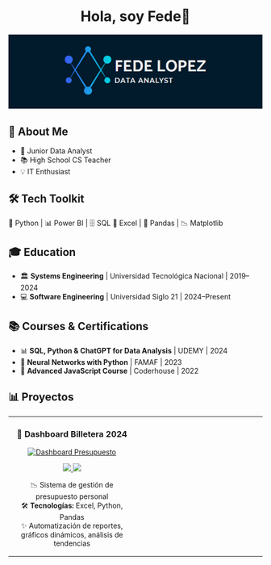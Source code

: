 <div align="center">
<h1 align="center">Hola, soy Fede👋</h1>
</div>

<p align="center">
  <img src="banner.png">
</p>

<div class="emoji-section">
        <h2>🌟 About Me</h2>
        <ul>
            <li class="highlight">🚀 Junior Data Analyst 
            <li class="highlight">📚 High School CS Teacher 
            <li class="highlight">💡 IT Enthusiast 
        </ul>
    </div>
   <div class="emoji-section" style="margin-top: 30px;">
    <h2>🛠️ Tech Toolkit</h2>
    <p>
        🐍 Python | 📊 Power BI | 🗄️ SQL  📑 Excel | 🐼 Pandas | 📉 Matplotlib
    </p>
</div>

<div class="emoji-section">
    <h2>🎓 Education</h2>
    <ul>
        <li>🏛️ <strong>Systems Engineering</strong> | Universidad Tecnológica Nacional | 2019–2024</li>
        <li>💻 <strong>Software Engineering</strong> | Universidad Siglo 21 | 2024–Present</li>
    </ul>
</div>

<div class="emoji-section" style="margin-top: 30px;">
    <h2>📚 Courses & Certifications</h2>
    <ul>
        <li>📊 <strong>SQL, Python & ChatGPT for Data Analysis</strong> | UDEMY | 2024</li>
        <li>🧠 <strong>Neural Networks with Python</strong> | FAMAF | 2023</li>
        <li>🚀 <strong>Advanced JavaScript Course</strong> | Coderhouse | 2022</li>
    </ul>
</div>


## 📊 Proyectos 
<table>
<tr>
<td width="50%">
<h3 align="center">💸 Dashboard Billetera 2024</h3>
<div align="center">
<a href="https://github.com/Fede1808/Dashboard_Billetera2024" target="_blank">
<img src="[https://raw.githubusercontent.com/Fede1808/Dashboard_Billetera2024/main/PRESUPUESTO%20Y%20GASTOS%20MENSUALES%202024.png](https://imgur.com/a/h2IWsy3)" width="400" alt="Dashboard Presupuesto">
</a>
<p>
<a href="https://github.com/Fede1808/Dashboard_Billetera2024" target="_blank">
<img src="https://img.shields.io/badge/CÓDIGO-80ffaa?style=for-the-badge&logo=github&logoColor=black">
</a>
<a href="https://github.com/Fede1808/Dashboard_Billetera2024/raw/main/PRESUPUESTO%20Y%20GASTOS%20MENSUALES%202024.pdf" target="_blank">
<img src="https://img.shields.io/badge/REPORTE_PDF-blue?style=for-the-badge&color=4D91E6&logo=adobeacrobatreader">
</a>
</p>
<p>📉 Sistema de gestión de presupuesto personal 
<br>🛠️ <strong>Tecnologías:</strong> Excel, Python, Pandas 
<br>✨ Automatización de reportes, gráficos dinámicos, análisis de tendencias</p>
</div>                                                                                      
</td>

<td width="50%">
<!-- ¡Agrega tu segundo proyecto aquí! -->
</td>
</tr>
</table>
